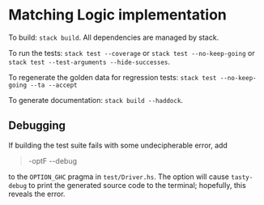 # Matching Logic implementation

To build: `stack build`.
All dependencies are managed by stack.

To run the tests: `stack test --coverage` or `stack test --no-keep-going` or
`stack test --test-arguments --hide-successes`.

To regenerate the golden data for regression tests:
`stack test --no-keep-going --ta --accept`

To generate documentation: `stack build --haddock`.

## Debugging

If building the test suite fails with some undecipherable error, add

> -optF --debug

to the `OPTION_GHC` pragma in `test/Driver.hs`. The option will cause
`tasty-debug` to print the generated source code to the terminal; hopefully,
this reveals the error.

